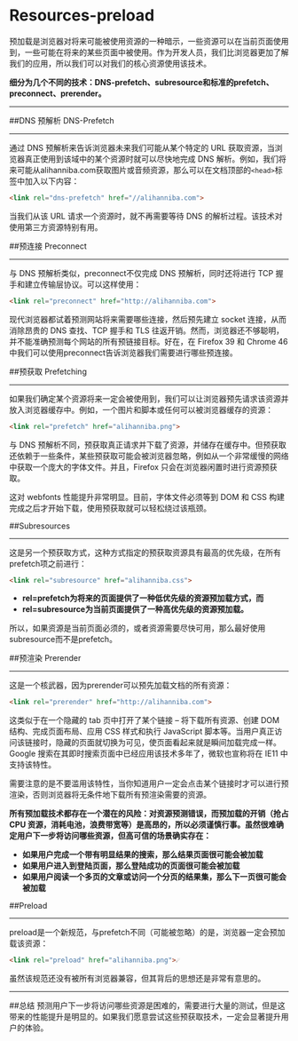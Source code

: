 # Resources-preload

预加载是浏览器对将来可能被使用资源的一种暗示，一些资源可以在当前页面使用到，一些可能在将来的某些页面中被使用。作为开发人员，我们比浏览器更加了解我们的应用，所以我们可以对我们的核心资源使用该技术。

**细分为几个不同的技术：DNS-prefetch、subresource和标准的prefetch、preconnect、prerender。**

___
##DNS 预解析 DNS-Prefetch
___
通过 DNS 预解析来告诉浏览器未来我们可能从某个特定的 URL 获取资源，当浏览器真正使用到该域中的某个资源时就可以尽快地完成 DNS 解析。例如，我们将来可能从alihanniba.com获取图片或音频资源，那么可以在文档顶部的```<head>```标签中加入以下内容：

```html
<link rel="dns-prefetch" href="//alihanniba.com">
```

当我们从该 URL 请求一个资源时，就不再需要等待 DNS 的解析过程。该技术对使用第三方资源特别有用。


##预连接 Preconnect
___
与 DNS 预解析类似，preconnect不仅完成 DNS 预解析，同时还将进行 TCP 握手和建立传输层协议。可以这样使用：

```html
<link rel="preconnect" href="http://alihanniba.com"> 
```

现代浏览器都试着预测网站将来需要哪些连接，然后预先建立 socket 连接，从而消除昂贵的 DNS 查找、TCP 握手和 TLS 往返开销。然而，浏览器还不够聪明，并不能准确预测每个网站的所有预链接目标。好在，在 Firefox 39 和 Chrome 46 中我们可以使用preconnect告诉浏览器我们需要进行哪些预连接。

##预获取 Prefetching
___
如果我们确定某个资源将来一定会被使用到，我们可以让浏览器预先请求该资源并放入浏览器缓存中。例如，一个图片和脚本或任何可以被浏览器缓存的资源：

```html
<link rel="prefetch" href="alihanniba.png"> 
```
与 DNS 预解析不同，预获取真正请求并下载了资源，并储存在缓存中。但预获取还依赖于一些条件，某些预获取可能会被浏览器忽略，例如从一个非常缓慢的网络中获取一个庞大的字体文件。并且，Firefox 只会在浏览器闲置时进行资源预获取。

这对 webfonts 性能提升非常明显。目前，字体文件必须等到 DOM 和 CSS 构建完成之后才开始下载，使用预获取就可以轻松绕过该瓶颈。


##Subresources
___
这是另一个预获取方式，这种方式指定的预获取资源具有最高的优先级，在所有prefetch项之前进行：

```html
<link rel="subresource" href="alihanniba.css"> 
```

* **rel=prefetch为将来的页面提供了一种低优先级的资源预加载方式，而** 
* **rel=subresource为当前页面提供了一种高优先级的资源预加载。**

所以，如果资源是当前页面必须的，或者资源需要尽快可用，那么最好使用subresource而不是prefetch。


##预渲染 Prerender
___
这是一个核武器，因为prerender可以预先加载文档的所有资源：

```html
<link rel="prerender" href="http://alihanniba.com"> 
```
这类似于在一个隐藏的 tab 页中打开了某个链接 – 将下载所有资源、创建 DOM 结构、完成页面布局、应用 CSS 样式和执行 JavaScript 脚本等。当用户真正访问该链接时，隐藏的页面就切换为可见，使页面看起来就是瞬间加载完成一样。Google 搜索在其即时搜索页面中已经应用该技术多年了，微软也宣称将在 IE11 中支持该特性。

需要注意的是不要滥用该特性，当你知道用户一定会点击某个链接时才可以进行预渲染，否则浏览器将无条件地下载所有预渲染需要的资源。

**所有预加载技术都存在一个潜在的风险：对资源预测错误，而预加载的开销（抢占 CPU 资源，消耗电池，浪费带宽等）是高昂的，所以必须谨慎行事。虽然很难确定用户下一步将访问哪些资源，但高可信的场景确实存在：**

* **如果用户完成一个带有明显结果的搜索，那么结果页面很可能会被加载**
* **如果用户进入到登陆页面，那么登陆成功的页面很可能会被加载**
* **如果用户阅读一个多页的文章或访问一个分页的结果集，那么下一页很可能会被加载**


##Preload
___
preload是一个新规范，与prefetch不同（可能被忽略）的是，浏览器一定会预加载该资源：

```html
<link rel="preload" href="alihanniba.png">☄ 
```
虽然该规范还没有被所有浏览器兼容，但其背后的思想还是非常有意思的。

___

##总结
预测用户下一步将访问哪些资源是困难的，需要进行大量的测试，但是这带来的性能提升是明显的。如果我们愿意尝试这些预获取技术，一定会显著提升用户的体验。

